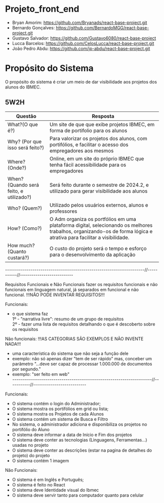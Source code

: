 # Projeto_front_end

- Bryan Amorim: https://github.com/Bryanads/react-base-project.git
- Bernardo Gonçalves: https://github.com/BernardoMGG/react-base-project.git
- Gustavo Salvador: https://github.com/Gustavo6080/react-base-project
- Lucca Barcelos: https://github.com/CelosLucca/react-base-project.git
- João Pedro Abdu: https://github.com/jp-abdu/react-base-project.git

# Propósito do Sistema

O propósito do sistema é criar um meio de dar visibilidade aos projetos dos alunos do IBMEC.

## 5W2H

|Questão|Resposta|
|-------|--------|
|What?(O que é?)|Um site de que que exibe projetos IBMEC, em forma de portifolio para os alunos | 
|Why? (Por que isso será feito?)|Para valorizar os projetos dos alunos, com portifólios, e facilitar o acesso dos empregadores aos mesmos |
|Where? (Onde?)|Online, em um site do próprio IBMEC que tenha fácil acessibilidade para os empregadores |
|When? (Quando será feito, e utilizado?)|Será feito durante o semestre de 2024.2, e utilizado para gerar visibilidade aos alunos|
|Who? (Quem?)|Utilizado pelos usuários externos, alunos e professores|
|How? (Como?)|O Adm organiza os portfólios em uma plataforma digital, selecionando os melhores trabalhos, organizando-os de forma lógica e atrativa para facilitar a visibilidade.|
|How much? (Quanto custará?)|O custo do projeto será o tempo e esforço para o desenvolvimento da aplicação|

-----------------------------------------------------------------------//-----------//---------------------------

Requisitos Funcionais e Não Funcionais
fazer os requisitos funcionais e não funcionais em linguagem natural, já separados em funcional e não funcional. !!!NÃO PODE INVENTAR REQUISITOS!!!

Funcionais: 
- o que sistema faz  
1º - "narrativa livre": resumo de um grupo de requisitos  
2º - fazer uma lista de requisitos detalhando o que é descoberto sobre os requisitos

Não funcionais:
!!!AS CATEGORIAS SÃO EXEMPLOS E NÃO INVENTE NADA!!!
- uma característica do sistema que não seja a função dele
- exemplo: não só apenas dizer "tem de ser rápido" mas, conceber um parâmetro "...deve ser capaz de processar 1.000.000 de documentos por segundo."
- exemplo: "ser feito em web"  
-----------------------------------------------------------------------//-----------//---------------------------

Funcionais:
- O sistema contém o login do Administrador;
- O sistema mostra os portifólios em grid ou lista;
- O sistema mostra os Projetos de cada Alunos
- O sistema contém um sistema de Busca e Filtro 
- No sistema, o administrador adiciona e disponibiliza os projetos no portifólio do Aluno
- O sistema deve informar a data de Início e Fim dos projetos
- O sistema deve conter as tecnologias (Linguagens, Ferramentas...) usadas no projeto
- O sistema deve conter as descrições (estar na pagina de detalhes do projeto) do projeto
- O sistema contém 1 imagem

Não Funcionais:
- O sistema é em Inglês e Português;
- O sistema é feito no React
- O sistema deve Identidade visual do Ibmec
- O sistema deve servir tanto para computador quanto para celular


